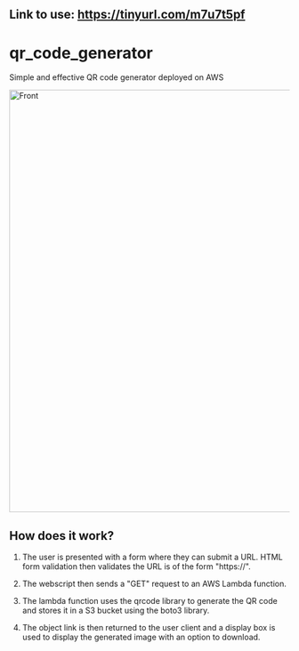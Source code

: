 ## Link to use: https://tinyurl.com/m7u7t5pf

# qr_code_generator
Simple and effective QR code generator deployed on AWS

<img width="760" alt="Front" src="https://github.com/user-attachments/assets/df1a91cd-bedd-4532-8df9-a26772011814" />

## How does it work?
1. The user is presented with a form where they can submit a URL. HTML form validation then validates the URL is of the form "https://".

2. The webscript then sends a "GET" request to an AWS Lambda function.

3. The lambda function uses the qrcode library to generate the QR code and stores it in a S3 bucket using the boto3 library.

4. The object link is then returned to the user client and a display box is used to display the generated image with an option to download.
